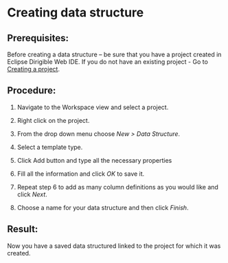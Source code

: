 # Creating data structure

## Prerequisites:
 
Before creating a data structure – be sure that you have a project created in Eclipse Dirigible Web IDE.
If you do not have an existing project - Go to [Creating a project]().

## Procedure:
1.	Navigate to the Workspace view and select a project.

2.	Right click on the project.

3.	From the drop down menu choose *New > Data Structure*.

4.	Select a template type.

5.	Click Add button and type all the necessary properties

6.	Fill all the information and click *OK* to save it.

7.	Repeat step 6 to add as many column definitions as you would like and click *Next*.

8.	Choose a name for your data structure and then click *Finish*.

## Result:
Now you have a saved data structured linked to the project for which it was created.